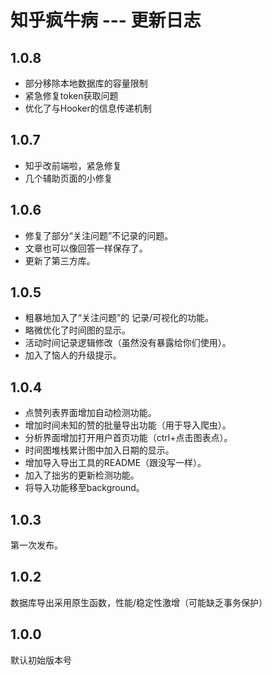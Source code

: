 # 知乎疯牛病 --- 更新日志

## 1.0.8
 * 部分移除本地数据库的容量限制
 * 紧急修复token获取问题
 * 优化了与Hooker的信息传递机制

## 1.0.7
 * 知乎改前端啦，紧急修复
 * 几个辅助页面的小修复

## 1.0.6
 * 修复了部分“关注问题”不记录的问题。
 * 文章也可以像回答一样保存了。
 * 更新了第三方库。

## 1.0.5
 * 粗暴地加入了“关注问题”的 记录/可视化的功能。
 * 略微优化了时间图的显示。
 * 活动时间记录逻辑修改（虽然没有暴露给你们使用）。
 * 加入了恼人的升级提示。

## 1.0.4
 * 点赞列表界面增加自动检测功能。
 * 增加时间未知的赞的批量导出功能（用于导入爬虫）。
 * 分析界面增加打开用户首页功能（ctrl+点击图表点）。
 * 时间图堆栈累计图中加入日期的显示。
 * 增加导入导出工具的README（跟没写一样）。
 * 加入了拙劣的更新检测功能。
 * 将导入功能移至background。

## 1.0.3
第一次发布。

## 1.0.2
数据库导出采用原生函数，性能/稳定性激增（可能缺乏事务保护）

## 1.0.0
默认初始版本号